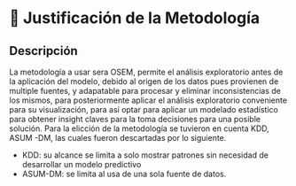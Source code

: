 # 📜 Justificación de la Metodología
## Descripción

La metodología a usar sera OSEM, permite el análisis exploratorio antes de la aplicación del modelo, debido al origen de los datos pues provienen de multiple fuentes, y adapatable para procesar y eliminar inconsistencias de los mismos, para posteriormente aplicar el análisis exploratorio conveniente para su visualización, para así optar para aplicar un modelado estadístico para obtener insight claves para la toma decisiones para una posible solución. 
Para la elicción de la metodología se tuvieron en cuenta KDD, ASUM -DM, las cuales fueron descartadas por lo siguiente. 
- KDD: su alcance se limita a solo mostrar patrones sin necesidad de desarrollar un modelo predictivo
- ASUM-DM: se limita al usa de una sola fuente de datos.
